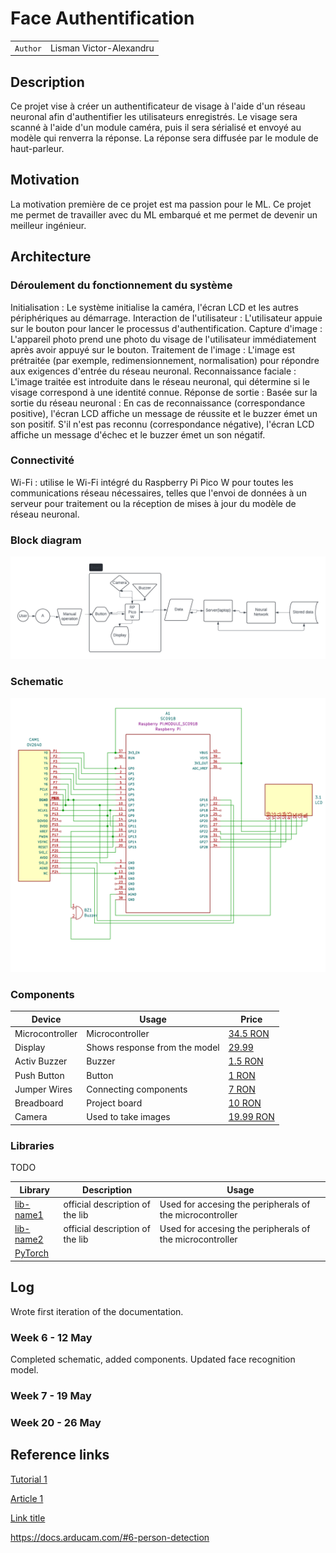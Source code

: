 # Face Authentification

| | |
|-|-|
|`Author` | Lisman Victor-Alexandru

## Description
Ce projet vise à créer un authentificateur de visage à l'aide d'un réseau neuronal afin d'authentifier les utilisateurs enregistrés. Le visage sera scanné à l'aide d'un module caméra, puis il sera sérialisé et envoyé au modèle qui renverra la réponse. La réponse sera diffusée par le module de haut-parleur.

## Motivation
La motivation première de ce projet est ma passion pour le ML. Ce projet me permet de travailler avec du ML embarqué et me permet de devenir un meilleur ingénieur. 

## Architecture
### Déroulement du fonctionnement du système

Initialisation : Le système initialise la caméra, l'écran LCD et les autres périphériques au démarrage.
Interaction de l'utilisateur : L'utilisateur appuie sur le bouton pour lancer le processus d'authentification.
Capture d'image : L'appareil photo prend une photo du visage de l'utilisateur immédiatement après avoir appuyé sur le bouton.
Traitement de l'image : L'image est prétraitée (par exemple, redimensionnement, normalisation) pour répondre aux exigences d'entrée du réseau neuronal.
Reconnaissance faciale : L'image traitée est introduite dans le réseau neuronal, qui détermine si le visage correspond à une identité connue.
Réponse de sortie : Basée sur la sortie du réseau neuronal :
    En cas de reconnaissance (correspondance positive), l'écran LCD affiche un message de réussite et le buzzer émet un son positif.
    S'il n'est pas reconnu (correspondance négative), l'écran LCD affiche un message d'échec et le buzzer émet un son négatif.

### Connectivité
Wi-Fi : utilise le Wi-Fi intégré du Raspberry Pi Pico W pour toutes les communications réseau nécessaires, telles que l'envoi de données à un serveur pour traitement ou la réception de mises à jour du modèle de réseau neuronal.


### Block diagram
![Block Diagram](img/block_diagram.png)

### Schematic
![Schematic](img/schematic.png)

### Components
| Device | Usage | Price |
|--------|--------|-------|
| Microcontroller | Microcontroller | [34.5 RON](https://www.optimusdigital.ro/ro/placi-raspberry-pi/12394-raspberry-pi-pico-w.html)
| Display | Shows response from the model | [29.99](https://www.optimusdigital.ro/ro/optoelectronice-lcd-uri/1312-modul-lcd-spi-de-144-128x128-ili9163-negru.html)
| Activ Buzzer | Buzzer | [1.5 RON](https://www.optimusdigital.ro/ro/audio-buzzere/635-buzzer-activ-de-3-v.html?search_query=buzzer&results=61) |
| Push Button | Button | [1 RON](https://www.optimusdigital.ro/ro/butoane-i-comutatoare/1119-buton-6x6x6.html?search_query=buton&results=222) |
| Jumper Wires | Connecting components | [7 RON](https://www.optimusdigital.ro/ro/fire-fire-mufate/884-set-fire-tata-tata-40p-10-cm.html?search_query=set+fire&results=110) |
| Breadboard | Project board | [10 RON](https://www.optimusdigital.ro/ro/prototipare-breadboard-uri/8-breadboard-830-points.html?search_query=breadboard&results=145) |
| Camera | Used to take images | [19.99 RON](https://www.optimusdigital.ro/en/cameras/11097-ov2640-camera.html)

### Libraries
TODO
<!-- This is just an example, fill in the table with your actual components -->

| Library | Description | Usage |
|---------|-------------|-------|
| [lib-name1](link-to-lib) | official description of the lib | Used for accesing the peripherals of the microcontroller  |
| [lib-name2](link-to-lib) | official description of the lib | Used for accesing the peripherals of the microcontroller  |
| [PyTorch](https://pytorch.org/) |  |

## Log

<!-- write every week your progress here -->
Wrote first iteration of the documentation.
### Week 6 - 12 May
Completed schematic, added components. Updated face recognition model.
### Week 7 - 19 May

### Week 20 - 26 May


## Reference links

<!-- Fill in with appropriate links and link titles -->

[Tutorial 1](https://www.youtube.com/watch?v=wdgULBpRoXk&t=1s&ab_channel=BenEater)

[Article 1](https://www.explainthatstuff.com/induction-motors.html)

[Link title](https://projecthub.arduino.cc/)

https://docs.arducam.com/#6-person-detection

